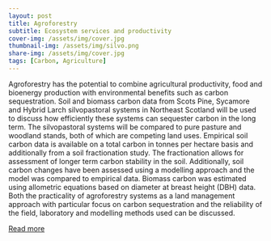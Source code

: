 ```yaml
---
layout: post
title: Agroforestry
subtitle: Ecosystem services and productivity
cover-img: /assets/img/cover.jpg
thumbnail-img: /assets/img/silvo.png
share-img: /assets/img/cover.jpg
tags: [Carbon, Agriculture]
---
```


Agroforestry has the potential to combine agricultural productivity, food and bioenergy production with environmental benefits such as carbon sequestration. Soil and biomass carbon data from Scots Pine, Sycamore and Hybrid Larch silvopastoral systems in Northeast Scotland will be used to discuss how efficiently these systems can sequester carbon in the long term. The silvopastoral systems will be compared to pure pasture and woodland stands, both of which are competing land uses. Empirical soil carbon data is available on a total carbon in tonnes per hectare basis and additionally from a soil fractionation study. The fractionation allows for assessment of longer term carbon stability in the soil. Additionally, soil carbon changes have been assessed using a modelling approach and the model was compared to empirical data. Biomass carbon was estimated using allometric equations based on diameter at breast height (DBH) data. Both the practicality of agroforestry systems as a land management approach with particular focus on carbon sequestration and the reliability of the field, laboratory and modelling methods used can be discussed.

[Read more](silvo)
